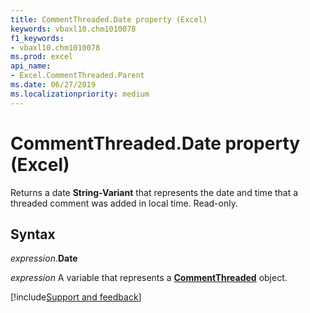 ```yaml
---
title: CommentThreaded.Date property (Excel)
keywords: vbaxl10.chm1010078
f1_keywords:
- vbaxl10.chm1010078
ms.prod: excel
api_name:
- Excel.CommentThreaded.Parent
ms.date: 06/27/2019
ms.localizationpriority: medium
---
```



# CommentThreaded.Date property (Excel)

Returns a date **String-Variant** that represents the date and time that a threaded comment was added in local time. Read-only. 


## Syntax

_expression_.**Date**

_expression_ A variable that represents a **[CommentThreaded](Excel.CommentThreaded.md)** object.




[!include[Support and feedback](~/includes/feedback-boilerplate.md)]
